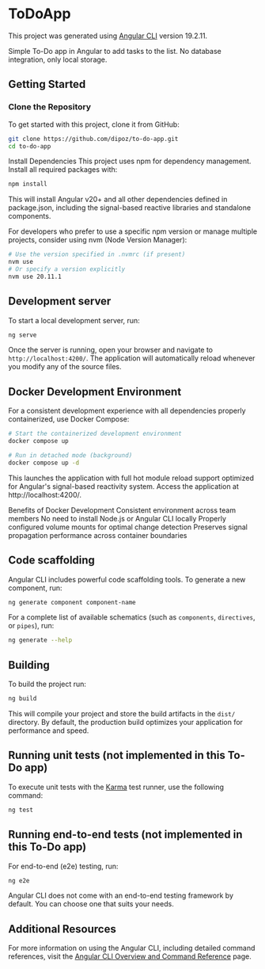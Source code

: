 # ToDoApp

This project was generated using [Angular CLI](https://github.com/angular/angular-cli) version 19.2.11.

Simple To-Do app in Angular to add tasks to the list. No database integration, only local storage.

## Getting Started

### Clone the Repository

To get started with this project, clone it from GitHub:

```bash
git clone https://github.com/dipoz/to-do-app.git
cd to-do-app
```
Install Dependencies
This project uses npm for dependency management. Install all required packages with:

```bash
npm install
```
This will install Angular v20+ and all other dependencies defined in package.json, including the signal-based reactive libraries and standalone components.

For developers who prefer to use a specific npm version or manage multiple projects, consider using nvm (Node Version Manager):

```bash
# Use the version specified in .nvmrc (if present)
nvm use
# Or specify a version explicitly
nvm use 20.11.1
```

## Development server

To start a local development server, run:

```bash
ng serve
```

Once the server is running, open your browser and navigate to `http://localhost:4200/`. The application will automatically reload whenever you modify any of the source files.

## Docker Development Environment

For a consistent development experience with all dependencies properly containerized, use Docker Compose:

```bash
# Start the containerized development environment
docker compose up

# Run in detached mode (background)
docker compose up -d
```
This launches the application with full hot module reload support optimized for Angular's signal-based reactivity system. Access the application at http://localhost:4200/.

Benefits of Docker Development
Consistent environment across team members
No need to install Node.js or Angular CLI locally
Properly configured volume mounts for optimal change detection
Preserves signal propagation performance across container boundaries

## Code scaffolding

Angular CLI includes powerful code scaffolding tools. To generate a new component, run:

```bash
ng generate component component-name
```

For a complete list of available schematics (such as `components`, `directives`, or `pipes`), run:

```bash
ng generate --help
```

## Building

To build the project run:

```bash
ng build
```

This will compile your project and store the build artifacts in the `dist/` directory. By default, the production build optimizes your application for performance and speed.

## Running unit tests (not implemented in this To-Do app)

To execute unit tests with the [Karma](https://karma-runner.github.io) test runner, use the following command:

```bash
ng test
```

## Running end-to-end tests (not implemented in this To-Do app)

For end-to-end (e2e) testing, run:

```bash
ng e2e
```

Angular CLI does not come with an end-to-end testing framework by default. You can choose one that suits your needs.

## Additional Resources

For more information on using the Angular CLI, including detailed command references, visit the [Angular CLI Overview and Command Reference](https://angular.dev/tools/cli) page.
